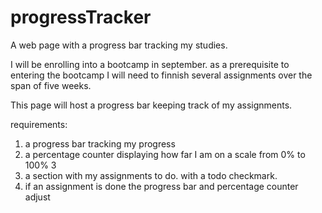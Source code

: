# progressTracker
A web page with a progress bar tracking my studies.

I will be enrolling into a bootcamp in september. 
as a prerequisite to entering the bootcamp I will need to finnish several assignments over the span of five weeks.

This page will host a progress bar keeping track of my assignments.

requirements:
1. a progress bar tracking my progress
2. a percentage counter displaying how far I am on a scale from 0% to 100%
3
4. a section with my assignments to do. with a todo checkmark.
5. if an assignment is done the progress bar and percentage counter adjust 

